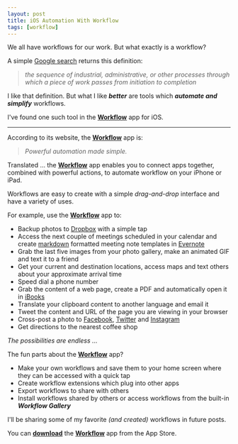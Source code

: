 ```yaml
---
layout: post
title: iOS Automation With Workflow
tags: [workflow]
---
```



We all have workflows for our work. But what exactly is a workflow?  

A simple [Google search](https://www.google.com/search?q=define%3Aworkflow) returns this definition:

> *the sequence of industrial, administrative, or other processes through which a piece of work passes from initiation to completion*

I like that definition.  But what I like ***better*** are tools which ***automate and simplify*** workflows.  

I've found one such tool in the **[Workflow](https://workflow.is/)** app for iOS.  

---

According to its website, the **[Workflow](https://workflow.is/)** app is:

> *Powerful automation made simple.*

Translated ... the **[Workflow](https://workflow.is/)** app enables you to connect apps together, combined with powerful actions, to automate workflow on your iPhone or iPad.  

Workflows are easy to create with a simple *drag-and-drop* interface and have a variety of uses.

For example, use the **[Workflow](https://workflow.is/)** app to:

* Backup photos to [Dropbox](https://www.dropbox.com) with a simple tap
* Access the next couple of meetings scheduled in your calendar and create [markdown](http://daringfireball.net/projects/markdown/) formatted meeting note templates in [Evernote](https://evernote.com)
* Grab the last five images from your photo gallery, make an animated GIF and text it to a friend
* Get your current and destination locations, access maps and text others about your approximate arrival time
* Speed dial a phone number
* Grab the content of a web page, create a PDF and automatically open it in [iBooks](https://www.apple.com/ibooks/)
* Translate your clipboard content to another language and email it
* Tweet the content and URL of the page you are viewing in your browser
* Cross-post a photo to [Facebook](https://www.facebook.com), [Twitter](https://www.twitter.com) and [Instagram](https://instagram.com/)
* Get directions to the nearest coffee shop

*The possibilities are endless ...*

The fun parts about the **[Workflow](https://workflow.is/)** app?  

* Make your own workflows and save them to your home screen where they can be accessed with a quick tap
* Create workflow extensions which plug into other apps
* Export workflows to share with others
* Install workflows shared by others or access workflows from the built-in ***Workflow Gallery***

I'll be sharing some of my favorite *(and created)* workflows in future posts.

You can **[download](https://workflow.is/download)** the **[Workflow](https://workflow.is/)** app from the App Store.



